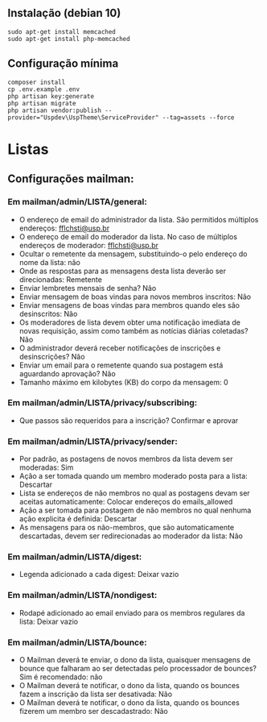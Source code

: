## Instalação (debian 10)

    sudo apt-get install memcached
    sudo apt-get install php-memcached

## Configuração mínima

    composer install
    cp .env.example .env
    php artisan key:generate
    php artisan migrate
    php artisan vendor:publish --provider="Uspdev\UspTheme\ServiceProvider" --tag=assets --force

# Listas

## Configurações mailman:

### Em mailman/admin/LISTA/general:

  - O endereço de email do administrador da lista. São permitidos múltiplos endereços: fflchsti@usp.br
  - O endereço de email do moderador da lista. No caso de múltiplos endereços de moderador: fflchsti@usp.br
  - Ocultar o remetente da mensagem, substituindo-o pelo endereço do nome da lista: não
  - Onde as respostas para as mensagens desta lista deverão ser direcionadas: Remetente
  - Enviar lembretes mensais de senha? Não
  - Enviar mensagem de boas vindas para novos membros inscritos: Não
  - Enviar mensagens de boas vindas para membros quando eles são desinscritos: Não
  - Os moderadores de lista devem obter uma notificação imediata de novas requisição, assim como também as notícias diárias coletadas? Não
  - O administrador deverá receber notificações de inscrições e desinscrições? Não
  - Enviar um email para o remetente quando sua postagem está aguardando aprovação? Não
  - Tamanho máximo em kilobytes (KB) do corpo da mensagem: 0

### Em mailman/admin/LISTA/privacy/subscribing:

  - Que passos são requeridos para a inscrição? Confirmar e aprovar

### Em mailman/admin/LISTA/privacy/sender:

  - Por padrão, as postagens de novos membros da lista devem ser moderadas: Sim
  - Ação a ser tomada quando um membro moderado posta para a lista: Descartar
  - Lista se endereços de não membros no qual as postagens devam ser aceitas automaticamente: Colocar endereços do emails_allowed
  - Ação a ser tomada para postagem de não membros no qual nenhuma ação explicita é definida: Descartar
  - As mensagens para os não-membros, que são automaticamente descartadas, devem ser redirecionadas ao moderador da lista: Não

### Em mailman/admin/LISTA/digest:

  - Legenda adicionado a cada digest: Deixar vazio

### Em mailman/admin/LISTA/nondigest:

  - Rodapé adicionado ao email enviado para os membros regulares da lista: Deixar vazio

### Em mailman/admin/LISTA/bounce:

  - O Mailman deverá te enviar, o dono da lista, quaisquer mensagens de bounce que falharam ao ser detectadas pelo processador de bounces? Sim é recomendado: não
  - O Mailman deverá te notificar, o dono da lista, quando os bounces fazem a inscrição da lista ser desativada: Não
  - O Mailman deverá te notificar, o dono da lista, quando os bounces fizerem um membro ser descadastrado: Não



  



